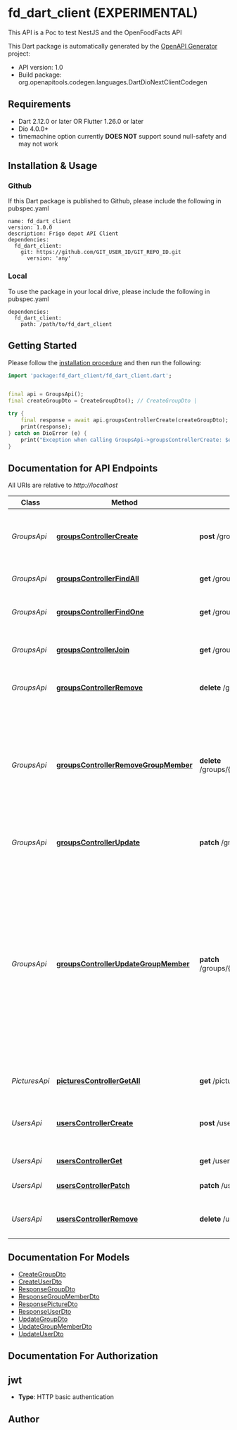 # fd_dart_client (EXPERIMENTAL)
This API is a Poc to test NestJS and the OpenFoodFacts API

This Dart package is automatically generated by the [OpenAPI Generator](https://openapi-generator.tech) project:

- API version: 1.0
- Build package: org.openapitools.codegen.languages.DartDioNextClientCodegen

## Requirements

* Dart 2.12.0 or later OR Flutter 1.26.0 or later
* Dio 4.0.0+
* timemachine option currently **DOES NOT** support sound null-safety and may not work

## Installation & Usage

### Github
If this Dart package is published to Github, please include the following in pubspec.yaml
```
name: fd_dart_client
version: 1.0.0
description: Frigo depot API Client
dependencies:
  fd_dart_client:
    git: https://github.com/GIT_USER_ID/GIT_REPO_ID.git
      version: 'any'
```

### Local
To use the package in your local drive, please include the following in pubspec.yaml
```
dependencies:
  fd_dart_client:
    path: /path/to/fd_dart_client
```

## Getting Started

Please follow the [installation procedure](#installation--usage) and then run the following:

```dart
import 'package:fd_dart_client/fd_dart_client.dart';


final api = GroupsApi();
final createGroupDto = CreateGroupDto(); // CreateGroupDto | 

try {
    final response = await api.groupsControllerCreate(createGroupDto);
    print(response);
} catch on DioError (e) {
    print("Exception when calling GroupsApi->groupsControllerCreate: $e\n");
}

```

## Documentation for API Endpoints

All URIs are relative to *http://localhost*

Class | Method | HTTP request | Description
------------ | ------------- | ------------- | -------------
*GroupsApi* | [**groupsControllerCreate**](doc/GroupsApi.md#groupscontrollercreate) | **post** /groups | Create a group and register the logged in user as owner
*GroupsApi* | [**groupsControllerFindAll**](doc/GroupsApi.md#groupscontrollerfindall) | **get** /groups | Get the groups of the user
*GroupsApi* | [**groupsControllerFindOne**](doc/GroupsApi.md#groupscontrollerfindone) | **get** /groups/{id} | Get the group specified by id
*GroupsApi* | [**groupsControllerJoin**](doc/GroupsApi.md#groupscontrollerjoin) | **get** /groups/join/{sharing_code} | join a group with its sharing code
*GroupsApi* | [**groupsControllerRemove**](doc/GroupsApi.md#groupscontrollerremove) | **delete** /groups/{id} | Update the group specified by id
*GroupsApi* | [**groupsControllerRemoveGroupMember**](doc/GroupsApi.md#groupscontrollerremovegroupmember) | **delete** /groups/{groupId}/members/{userId} | Remove a member from a group. Owner can&#39;t be removed and only superior level user can remove another user.
*GroupsApi* | [**groupsControllerUpdate**](doc/GroupsApi.md#groupscontrollerupdate) | **patch** /groups/{id} | Update the group specified by id
*GroupsApi* | [**groupsControllerUpdateGroupMember**](doc/GroupsApi.md#groupscontrollerupdategroupmember) | **patch** /groups/{groupId}/members/{userId} | Change the group member settings. Only an owner can change other member roles. An owner can&#39;t change his role and is the only owner of the group. Only Admin or Owner can change the nickname of another person
*PicturesApi* | [**picturesControllerGetAll**](doc/PicturesApi.md#picturescontrollergetall) | **get** /pictures | Get all the default pictures
*UsersApi* | [**usersControllerCreate**](doc/UsersApi.md#userscontrollercreate) | **post** /users | Create a user on database and patch the auth0 user
*UsersApi* | [**usersControllerGet**](doc/UsersApi.md#userscontrollerget) | **get** /users/info | Get user information
*UsersApi* | [**usersControllerPatch**](doc/UsersApi.md#userscontrollerpatch) | **patch** /users/{id} | Patch user information on auth0
*UsersApi* | [**usersControllerRemove**](doc/UsersApi.md#userscontrollerremove) | **delete** /users/{id} | Delete user from database and auth0


## Documentation For Models

 - [CreateGroupDto](doc/CreateGroupDto.md)
 - [CreateUserDto](doc/CreateUserDto.md)
 - [ResponseGroupDto](doc/ResponseGroupDto.md)
 - [ResponseGroupMemberDto](doc/ResponseGroupMemberDto.md)
 - [ResponsePictureDto](doc/ResponsePictureDto.md)
 - [ResponseUserDto](doc/ResponseUserDto.md)
 - [UpdateGroupDto](doc/UpdateGroupDto.md)
 - [UpdateGroupMemberDto](doc/UpdateGroupMemberDto.md)
 - [UpdateUserDto](doc/UpdateUserDto.md)


## Documentation For Authorization


## jwt

- **Type**: HTTP basic authentication


## Author




